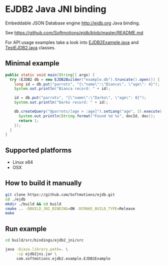 # EJDB2 Java JNI binding

Embeddable JSON Database engine http://ejdb.org Java binding.

See https://github.com/Softmotions/ejdb/blob/master/README.md

For API usage examples take a look into [EJDB2Example.java](https://github.com/Softmotions/ejdb/tree/master/src/bindings/ejdb2_jni/src/main/java/com/softmotions/ejdb2/example/EJDB2Example.java) and [TestEJDB2.java](https://github.com/Softmotions/ejdb/blob/master/src/bindings/ejdb2_jni/src/test/java/com/softmotions/ejdb2/TestEJDB2.java) classes.

## Minimal example

```java
public static void main(String[] args) {
  try (EJDB2 db = new EJDB2Builder("example.db").truncate().open()) {
    long id = db.put("parrots", "{\"name\":\"Bianca\", \"age\": 4}");
    System.out.println("Bianca record: " + id);

    id = db.put("parrots", "{\"name\":\"Darko\", \"age\": 8}");
    System.out.println("Darko record: " + id);

    db.createQuery("@parrots/[age > :age]").setLong("age", 3).execute((docId, doc) -> {
      System.out.println(String.format("Found %d %s", docId, doc));
      return 1;
    });
  }
}
```

## Supported platforms

* Linux x64
* OSX

## How to build it manually

``` sh
git clone https://github.com/Softmotions/ejdb.git
cd ./ejdb
mkdir ./build && cd build
cmake .. -DBUILD_JNI_BINDING=ON -DCMAKE_BUILD_TYPE=Release
make
```

## Run example

``` sh
cd build/src/bindings/ejdb2_jni/src

java -Djava.library.path=. \
     -cp ejdb2jni.jar \
     com.softmotions.ejdb2.example.EJDB2Example
```
